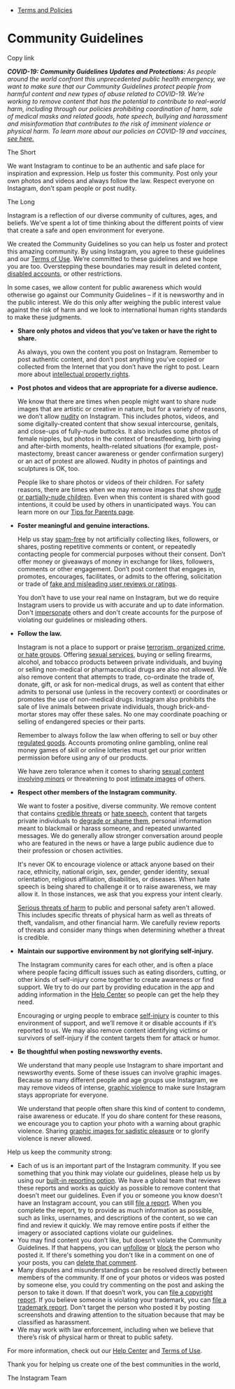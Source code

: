 *   [Terms and Policies](https://help.instagram.com/1417489251945243/?helpref=breadcrumb)

Community Guidelines
====================

Copy link

_**COVID-19: Community Guidelines Updates and Protections:** As people around the world confront this unprecedented public health emergency, we want to make sure that our Community Guidelines protect people from harmful content and new types of abuse related to COVID-19. We’re working to remove content that has the potential to contribute to real-world harm, including through our policies prohibiting coordination of harm, sale of medical masks and related goods, hate speech, bullying and harassment and misinformation that contributes to the risk of imminent violence or physical harm. To learn more about our policies on COVID-19 and vaccines, [see here.](https://help.instagram.com/697825587576762?helpref=faq_content)_

The Short

We want Instagram to continue to be an authentic and safe place for inspiration and expression. Help us foster this community. Post only your own photos and videos and always follow the law. Respect everyone on Instagram, don’t spam people or post nudity.

The Long

Instagram is a reflection of our diverse community of cultures, ages, and beliefs. We’ve spent a lot of time thinking about the different points of view that create a safe and open environment for everyone.

We created the Community Guidelines so you can help us foster and protect this amazing community. By using Instagram, you agree to these guidelines and our [Terms of Use](https://www.instagram.com/legal/terms). We’re committed to these guidelines and we hope you are too. Overstepping these boundaries may result in deleted content, [disabled accounts](https://help.instagram.com/366993040048856?helpref=faq_content), or other restrictions.

In some cases, we allow content for public awareness which would otherwise go against our Community Guidelines – if it is newsworthy and in the public interest. We do this only after weighing the public interest value against the risk of harm and we look to international human rights standards to make these judgments.

*   **Share only photos and videos that you’ve taken or have the right to share.**
    
    As always, you own the content you post on Instagram. Remember to post authentic content, and don’t post anything you’ve copied or collected from the Internet that you don’t have the right to post. Learn more about [intellectual property rights](https://help.instagram.com/126382350847838?helpref=faq_content).
    
*   **Post photos and videos that are appropriate for a diverse audience.**
    
    We know that there are times when people might want to share nude images that are artistic or creative in nature, but for a variety of reasons, we don’t allow [nudity](https://l.instagram.com/?u=https%3A%2F%2Fwww.facebook.com%2Fcommunitystandards%2Fadult_nudity_sexual_activity&e=AT1DigaZ6MKrRqZdVZLS49rAZgWyRwTLUKbk0Sot3hLlzV062Gy1EEGIs3aHkUR6zRvi3HWTAiS0nFhpD0OS-YQFiPTqkFpylBGc-B4dqg44lCGuOJPoLmb7Xtp57X9lJyWo3_OGwGs8EGz88BraQRSfvAEVfrmS5HK_Ag) on Instagram. This includes photos, videos, and some digitally-created content that show sexual intercourse, genitals, and close-ups of fully-nude buttocks. It also includes some photos of female nipples, but photos in the context of breastfeeding, birth giving and after-birth moments, health-related situations (for example, post-mastectomy, breast cancer awareness or gender confirmation surgery) or an act of protest are allowed. Nudity in photos of paintings and sculptures is OK, too.
    
    People like to share photos or videos of their children. For safety reasons, there are times when we may remove images that show [nude or partially-nude children](https://l.instagram.com/?u=https%3A%2F%2Fwww.facebook.com%2Fcommunitystandards%2Fchild_nudity_sexual_exploitation&e=AT1DigaZ6MKrRqZdVZLS49rAZgWyRwTLUKbk0Sot3hLlzV062Gy1EEGIs3aHkUR6zRvi3HWTAiS0nFhpD0OS-YQFiPTqkFpylBGc-B4dqg44lCGuOJPoLmb7Xtp57X9lJyWo3_OGwGs8EGz88BraQRSfvAEVfrmS5HK_Ag). Even when this content is shared with good intentions, it could be used by others in unanticipated ways. You can learn more on our [Tips for Parents page](https://help.instagram.com/154475974694511/?helpref=faq_content).
    
*   **Foster meaningful and genuine interactions.**
    
    Help us stay [spam-free](https://l.instagram.com/?u=https%3A%2F%2Fwww.facebook.com%2Fcommunitystandards%2Fspam&e=AT1DigaZ6MKrRqZdVZLS49rAZgWyRwTLUKbk0Sot3hLlzV062Gy1EEGIs3aHkUR6zRvi3HWTAiS0nFhpD0OS-YQFiPTqkFpylBGc-B4dqg44lCGuOJPoLmb7Xtp57X9lJyWo3_OGwGs8EGz88BraQRSfvAEVfrmS5HK_Ag) by not artificially collecting likes, followers, or shares, posting repetitive comments or content, or repeatedly contacting people for commercial purposes without their consent. Don’t offer money or giveaways of money in exchange for likes, followers, comments or other engagement. Don’t post content that engages in, promotes, encourages, facilitates, or admits to the offering, solicitation or trade of [fake and misleading user reviews or ratings](https://l.instagram.com/?u=https%3A%2F%2Fwww.facebook.com%2Fcommunitystandards%2Ffraud_deception&e=AT1DigaZ6MKrRqZdVZLS49rAZgWyRwTLUKbk0Sot3hLlzV062Gy1EEGIs3aHkUR6zRvi3HWTAiS0nFhpD0OS-YQFiPTqkFpylBGc-B4dqg44lCGuOJPoLmb7Xtp57X9lJyWo3_OGwGs8EGz88BraQRSfvAEVfrmS5HK_Ag).
    
    You don’t have to use your real name on Instagram, but we do require Instagram users to provide us with accurate and up to date information. Don't [impersonate](https://l.instagram.com/?u=https%3A%2F%2Fwww.facebook.com%2Fcommunitystandards%2Fmisrepresentation&e=AT1DigaZ6MKrRqZdVZLS49rAZgWyRwTLUKbk0Sot3hLlzV062Gy1EEGIs3aHkUR6zRvi3HWTAiS0nFhpD0OS-YQFiPTqkFpylBGc-B4dqg44lCGuOJPoLmb7Xtp57X9lJyWo3_OGwGs8EGz88BraQRSfvAEVfrmS5HK_Ag) others and don't create accounts for the purpose of violating our guidelines or misleading others.
    
*   **Follow the law.**
    
    Instagram is not a place to support or praise [terrorism, organized crime, or hate groups](https://l.instagram.com/?u=https%3A%2F%2Fwww.facebook.com%2Fcommunitystandards%2Fdangerous_individuals_organizations&e=AT1DigaZ6MKrRqZdVZLS49rAZgWyRwTLUKbk0Sot3hLlzV062Gy1EEGIs3aHkUR6zRvi3HWTAiS0nFhpD0OS-YQFiPTqkFpylBGc-B4dqg44lCGuOJPoLmb7Xtp57X9lJyWo3_OGwGs8EGz88BraQRSfvAEVfrmS5HK_Ag). Offering [sexual services](https://l.instagram.com/?u=https%3A%2F%2Fwww.facebook.com%2Fcommunitystandards%2Fsexual_solicitation&e=AT1DigaZ6MKrRqZdVZLS49rAZgWyRwTLUKbk0Sot3hLlzV062Gy1EEGIs3aHkUR6zRvi3HWTAiS0nFhpD0OS-YQFiPTqkFpylBGc-B4dqg44lCGuOJPoLmb7Xtp57X9lJyWo3_OGwGs8EGz88BraQRSfvAEVfrmS5HK_Ag), buying or selling firearms, alcohol, and tobacco products between private individuals, and buying or selling non-medical or pharmaceutical drugs are also not allowed. We also remove content that attempts to trade, co-ordinate the trade of, donate, gift, or ask for non-medical drugs, as well as content that either admits to personal use (unless in the recovery context) or coordinates or promotes the use of non-medical drugs. Instagram also prohibits the sale of live animals between private individuals, though brick-and-mortar stores may offer these sales. No one may coordinate poaching or selling of endangered species or their parts.
    
    Remember to always follow the law when offering to sell or buy other [regulated goods](https://l.instagram.com/?u=https%3A%2F%2Fwww.facebook.com%2Fcommunitystandards%2Fregulated_goods&e=AT1DigaZ6MKrRqZdVZLS49rAZgWyRwTLUKbk0Sot3hLlzV062Gy1EEGIs3aHkUR6zRvi3HWTAiS0nFhpD0OS-YQFiPTqkFpylBGc-B4dqg44lCGuOJPoLmb7Xtp57X9lJyWo3_OGwGs8EGz88BraQRSfvAEVfrmS5HK_Ag). Accounts promoting online gambling, online real money games of skill or online lotteries must get our prior written permission before using any of our products.
    
    We have zero tolerance when it comes to sharing [sexual content involving minors](https://l.instagram.com/?u=https%3A%2F%2Fwww.facebook.com%2Fcommunitystandards%2Fchild_nudity_sexual_exploitation&e=AT1DigaZ6MKrRqZdVZLS49rAZgWyRwTLUKbk0Sot3hLlzV062Gy1EEGIs3aHkUR6zRvi3HWTAiS0nFhpD0OS-YQFiPTqkFpylBGc-B4dqg44lCGuOJPoLmb7Xtp57X9lJyWo3_OGwGs8EGz88BraQRSfvAEVfrmS5HK_Ag) or threatening to post [intimate images](https://l.instagram.com/?u=https%3A%2F%2Fwww.facebook.com%2Fcommunitystandards%2Fsexual_exploitation_adults&e=AT1DigaZ6MKrRqZdVZLS49rAZgWyRwTLUKbk0Sot3hLlzV062Gy1EEGIs3aHkUR6zRvi3HWTAiS0nFhpD0OS-YQFiPTqkFpylBGc-B4dqg44lCGuOJPoLmb7Xtp57X9lJyWo3_OGwGs8EGz88BraQRSfvAEVfrmS5HK_Ag) of others.
    
*   **Respect other members of the Instagram community.**
    
    We want to foster a positive, diverse community. We remove content that contains [credible threats](https://l.instagram.com/?u=https%3A%2F%2Fwww.facebook.com%2Fcommunitystandards%2Fcredible_violence&e=AT1DigaZ6MKrRqZdVZLS49rAZgWyRwTLUKbk0Sot3hLlzV062Gy1EEGIs3aHkUR6zRvi3HWTAiS0nFhpD0OS-YQFiPTqkFpylBGc-B4dqg44lCGuOJPoLmb7Xtp57X9lJyWo3_OGwGs8EGz88BraQRSfvAEVfrmS5HK_Ag) or [hate speech](https://l.instagram.com/?u=https%3A%2F%2Fwww.facebook.com%2Fcommunitystandards%2Fhate_speech&e=AT1DigaZ6MKrRqZdVZLS49rAZgWyRwTLUKbk0Sot3hLlzV062Gy1EEGIs3aHkUR6zRvi3HWTAiS0nFhpD0OS-YQFiPTqkFpylBGc-B4dqg44lCGuOJPoLmb7Xtp57X9lJyWo3_OGwGs8EGz88BraQRSfvAEVfrmS5HK_Ag), content that targets private individuals to [degrade or shame them](https://l.instagram.com/?u=https%3A%2F%2Fwww.facebook.com%2Fcommunitystandards%2Fbullying&e=AT1DigaZ6MKrRqZdVZLS49rAZgWyRwTLUKbk0Sot3hLlzV062Gy1EEGIs3aHkUR6zRvi3HWTAiS0nFhpD0OS-YQFiPTqkFpylBGc-B4dqg44lCGuOJPoLmb7Xtp57X9lJyWo3_OGwGs8EGz88BraQRSfvAEVfrmS5HK_Ag), personal information meant to blackmail or harass someone, and repeated unwanted messages. We do generally allow stronger conversation around people who are featured in the news or have a large public audience due to their profession or chosen activities.
    
    It's never OK to encourage violence or attack anyone based on their race, ethnicity, national origin, sex, gender, gender identity, sexual orientation, religious affiliation, disabilities, or diseases. When hate speech is being shared to challenge it or to raise awareness, we may allow it. In those instances, we ask that you express your intent clearly.
    
    [Serious threats of harm](https://l.instagram.com/?u=https%3A%2F%2Fwww.facebook.com%2Fcommunitystandards%2Fcredible_violence&e=AT1DigaZ6MKrRqZdVZLS49rAZgWyRwTLUKbk0Sot3hLlzV062Gy1EEGIs3aHkUR6zRvi3HWTAiS0nFhpD0OS-YQFiPTqkFpylBGc-B4dqg44lCGuOJPoLmb7Xtp57X9lJyWo3_OGwGs8EGz88BraQRSfvAEVfrmS5HK_Ag) to public and personal safety aren't allowed. This includes specific threats of physical harm as well as threats of theft, vandalism, and other financial harm. We carefully review reports of threats and consider many things when determining whether a threat is credible.
    
*   **Maintain our supportive environment by not glorifying self-injury.**
    
    The Instagram community cares for each other, and is often a place where people facing difficult issues such as eating disorders, cutting, or other kinds of self-injury come together to create awareness or find support. We try to do our part by providing education in the app and adding information in the [Help Center](https://help.instagram.com/) so people can get the help they need.
    
    Encouraging or urging people to embrace [self-injury](https://l.instagram.com/?u=https%3A%2F%2Fwww.facebook.com%2Fcommunitystandards%2Fsuicide_self_injury_violence&e=AT1DigaZ6MKrRqZdVZLS49rAZgWyRwTLUKbk0Sot3hLlzV062Gy1EEGIs3aHkUR6zRvi3HWTAiS0nFhpD0OS-YQFiPTqkFpylBGc-B4dqg44lCGuOJPoLmb7Xtp57X9lJyWo3_OGwGs8EGz88BraQRSfvAEVfrmS5HK_Ag) is counter to this environment of support, and we’ll remove it or disable accounts if it’s reported to us. We may also remove content identifying victims or survivors of self-injury if the content targets them for attack or humor.
    
*   **Be thoughtful when posting newsworthy events.**
    
    We understand that many people use Instagram to share important and newsworthy events. Some of these issues can involve graphic images. Because so many different people and age groups use Instagram, we may remove videos of intense, [graphic violence](https://l.instagram.com/?u=https%3A%2F%2Fwww.facebook.com%2Fcommunitystandards%2Fgraphic_violence&e=AT1DigaZ6MKrRqZdVZLS49rAZgWyRwTLUKbk0Sot3hLlzV062Gy1EEGIs3aHkUR6zRvi3HWTAiS0nFhpD0OS-YQFiPTqkFpylBGc-B4dqg44lCGuOJPoLmb7Xtp57X9lJyWo3_OGwGs8EGz88BraQRSfvAEVfrmS5HK_Ag) to make sure Instagram stays appropriate for everyone.
    
    We understand that people often share this kind of content to condemn, raise awareness or educate. If you do share content for these reasons, we encourage you to caption your photo with a warning about graphic violence. Sharing [graphic images for sadistic pleasure](https://l.instagram.com/?u=https%3A%2F%2Fwww.facebook.com%2Fcommunitystandards%2Fcruel_insensitive&e=AT1DigaZ6MKrRqZdVZLS49rAZgWyRwTLUKbk0Sot3hLlzV062Gy1EEGIs3aHkUR6zRvi3HWTAiS0nFhpD0OS-YQFiPTqkFpylBGc-B4dqg44lCGuOJPoLmb7Xtp57X9lJyWo3_OGwGs8EGz88BraQRSfvAEVfrmS5HK_Ag) or to glorify violence is never allowed.
    

Help us keep the community strong:

*   Each of us is an important part of the Instagram community. If you see something that you think may violate our guidelines, please help us by using our [built-in reporting option](https://help.instagram.com/165828726894770?helpref=faq_content). We have a global team that reviews these reports and works as quickly as possible to remove content that doesn’t meet our guidelines. Even if you or someone you know doesn’t have an Instagram account, you can still [file a report](https://help.instagram.com/contact/383679321740945). When you complete the report, try to provide as much information as possible, such as links, usernames, and descriptions of the content, so we can find and review it quickly. We may remove entire posts if either the imagery or associated captions violate our guidelines.
*   You may find content you don’t like, but doesn’t violate the Community Guidelines. If that happens, you can [unfollow](https://help.instagram.com/286340048138725?helpref=faq_content) or [block](https://help.instagram.com/426700567389543/?helpref=faq_content) the person who posted it. If there's something you don't like in a comment on one of your posts, you can [delete that comment](https://help.instagram.com/289098941190483?helpref=faq_content).
*   Many disputes and misunderstandings can be resolved directly between members of the community. If one of your photos or videos was posted by someone else, you could try commenting on the post and asking the person to take it down. If that doesn’t work, you can [file a copyright report](https://help.instagram.com/126382350847838?helpref=faq_content). If you believe someone is violating your trademark, you can [file a trademark report](https://help.instagram.com/222826637847963?helpref=faq_content). Don't target the person who posted it by posting screenshots and drawing attention to the situation because that may be classified as harassment.
*   We may work with law enforcement, including when we believe that there’s risk of physical harm or threat to public safety.

For more information, check out our [Help Center](https://help.instagram.com/) and [Terms of Use](https://l.instagram.com/?u=http%3A%2F%2Finstagram.com%2Flegal%2Fterms%2F%23&e=AT1DigaZ6MKrRqZdVZLS49rAZgWyRwTLUKbk0Sot3hLlzV062Gy1EEGIs3aHkUR6zRvi3HWTAiS0nFhpD0OS-YQFiPTqkFpylBGc-B4dqg44lCGuOJPoLmb7Xtp57X9lJyWo3_OGwGs8EGz88BraQRSfvAEVfrmS5HK_Ag).

Thank you for helping us create one of the best communities in the world,

The Instagram Team